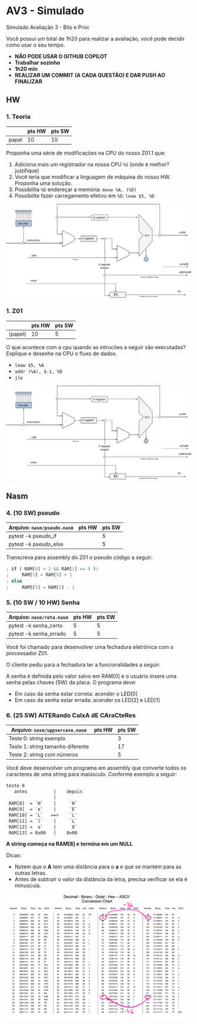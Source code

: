 # AV3 - Simulado

Simulado Avaliação 3 - Bits e Proc

Você possui um total de 1h20 para realizar a avaliação, você pode decidir
como usar o seu tempo.

- **NÃO PODE USAR O GITHUB COPILOT**
- **Trabalhar sozinho**
- **1h20 min**
- **REALIZAR UM COMMIT (A CADA QUESTÃO) E DAR PUSH AO FINALIZAR**

## HW

### 1. Teoria

|       | pts HW | pts SW |
|-------|--------|--------|
| papel | 10     | 10     |

Proponha uma série de modificações na CPU do nosso Z01.1 que:

1.  Adiciona mais um registrador na nossa CPU `%S` (onde é melhor? justifique)
1.  Você teria que modificar a linguagem de máquina do nosso HW. Proponha uma solução.
1.  Possibilita `%D` endereçar a memória:       `movw %A, (%D)`
1.  Possibilite fazer carregamento efetivo em `%D`: `leaw $5, %D`

![](z01.png)

### 1. Z01

|         | pts HW | pts SW |
|---------|--------|--------|
| (papel) | 10     | 5      |

O que acontece com a cpu quando as intrucões a seguir são executadas? Explique e desenhe na CPU o fluxo de dados.

- `leaw $5, %A`
- `addr (%A), $-1, %D`
- `jle`

![](z01.png)

## Nasm

### 4. (10 SW) pseudo

| Arquivo: `nasm/pseudo.nasm` | pts HW | pts SW |
| --------------------------- | ------ | ------ |
| pytest -k pseudo_if         |        | 5      |
| pytest -k pseudo_else       |        | 5      |

Transcreva para assembly do Z01 o pseudo código a seguir:

```python
; if ( RAM[0] < 2 && RAM[1] == 0 ):
;     RAM[5] = RAM[5] + 1
; else
;     RAM5[5] = RAM[5] - 1
```

### 5. (10 SW / 10 HW) Senha

| Arquivo: `nasm/reta.nasm` | pts HW | pts SW |
| ------------------------- | ------ | ------ |
| pytest -k senha_certo     | 5      | 5      |
| pytest -k senha_errado    | 5      | 5      |

Você foi chamado para desenvolver uma fechadura eletrônica com o processador Z01.

O cliente pediu para a fechadura ter a funcionalidades a seguir:

A senha é definida pelo valor salvo em RAM[0] e o usuário insere uma senha pelas chaves (SW) da placa. O programa deve:

- Em caso da senha estar correta: acender o LED[0]
- Em caso da senha estar errada: acender os LED[2] e LED[1]

### 6. (25 SW) AlTERando CaIxA dE CAraCteRes

| Arquivo: `nasm/uppsercase.nasm`   | pts HW | pts SW |
| --------------------------------- | ------ | ------ |
| Teste 0: string exemplo           |        | 3      |
| Teste 1: string tamanho diferente |        | 17     |
| Teste 2: string com números       |        | 5      |

Você deve desenvolver um programa em assembly que converte
todos os caracteres de uma string para maiúsculo. Conforme
exemplo a seguir:

```
teste 0
   antes          |    depois
                  |
 RAM[8]  = `H`    |     `H`
 RAM[9]  = `e`    |     `E`
 RAM[10] = `L`   ==>    `L`
 RAM[11] = `l`    |     `L`
 RAM[12] =  o`    |      O`
 RAM[13] = 0x00   |    0x00
```

**A string começa na RAM[8] e termina em um NULL**

Dicas:

- Notem que o **A** tem uma distância para o **a** e que se mantém para as outras letras.
- Antes de subtrair o valor da distância da letra, precisa verificar se ela é minuscula.

![](ascii.png)
